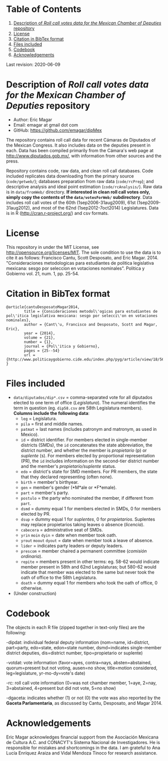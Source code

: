 
# Table of Contents

1.  [Description of *Roll call votes data for the Mexican Chamber of Deputies* repository](#orgc7f8463)
2.  [License](#orgff523a1)
3.  [Citation in BibTex format](#org729cb00)
4.  [Files included](#org7b2794a)
5.  [Codebook](#org9ab16a3)
6.  [Acknowledgements](#orgc7b5dda)

Last revision: 2020-06-09


<a id="orgc7f8463"></a>

# Description of *Roll call votes data for the Mexican Chamber of Deputies* repository

-   Author: Eric Magar
-   Email: emagar at gmail dot com
-   GitHub: <https://github.com/emagar/dipMex>

The repository contains roll call data for recent Cámaras de Diputados of the Mexican Congress. It also includes data on the deputies present in each. Data has been compiled primarily from the Cámara's web page at <http://www.diputados.gob.mx/>, with information from other sources and the press.  

Repository contains code, raw data, and clean roll call databases. Code included replicates data downloading from the primary source (`code/getweb/`); databases preparation from raw data (`code/rcPrep`); and descriptive analysis and ideal point estimation (`code/rcAnalysis/`). Raw data is in `data/fromWeb/` directory. ****If interested in clean roll call votes only, simply copy the contents of the `data/votesForWeb/` subdirectory****. Data includes roll call votes of the 60th (1sep2006-31aug2009), 61st (1sep2009-31aug2012), and most of the 62nd (1sep2012-7oct2014) Legislatures. Data is in R (<http://cran.r-project.org/>) and csv formats. 


<a id="orgff523a1"></a>

# License

This repository in under the MIT License, see <http://opensource.org/licenses/MIT>. The sole condition to use the data is to cite it as follows: Francisco Cantu, Scott Desposato, and Eric Magar. 2014. "Consideraciones metodologicas para estudiantes de politica legislativa mexicana: sesgo por seleccion en votaciones nominales". Politica y Gobierno vol. 21, num. 1, pp. 25-54.


<a id="org729cb00"></a>

# Citation in BibTex format

    @article{cantuDesposatoMagar2014,
            title = {Consideraciones metodol\'ogicas para estudiantes de pol\'itica legislativa mexicana: sesgo por selecci\'on en votaciones nominales},
            author = {Cant\'u, Francisco and Desposato, Scott and Magar, Eric},
            year = {2014},
            volume = {21},
            number = {1},
            journal = {Pol\'itica y Gobierno},
            pages = {25--54}
            url = {http://www.politicaygobierno.cide.edu/index.php/pyg/article/view/18/564}
    }


<a id="org7b2794a"></a>

# Files included

-   `data/diputados/dip*.csv` = comma-separated vote for all diputados elected to one term of office (*Legislatura*). The numeral identifies the term in question (eg. `dip58.csv` are 58th Legislatura members). **Columns include the following data**:
    -   `leg` = Legislatura.
    -   `pila` = first and middle names.
    -   `patmat` = last names (includes patronym and matronym, as used in Mexico).
    -   `id` = district identifier. For members elected in single-member districts (SMDs), the `id` concatenates the state abbreviation, the district number, and whether the member is *propietario* (p) or *suplente* (s). For members elected by proportional representation (PR), the `id` includes information on the second-tier district number and the member's *propietario/suplente* status.
    -   `edo` = district's state for SMD members. For PR members, the state that they declared representing (often none).
    -   `birth` = member's birthyear.
    -   `gen` = member's gender (\*M\*ale or \*F\*emale).
    -   `part` = member's party.
    -   `postulo` = the party who nominated the member, if different from `part`.
    -   `dsmd` = dummy equal 1 for members elected in SMDs, 0 for members elected by PR.
    -   `dsup` = dummy equal 1 for *suplentes*, 0 for *propietarios*.  Suplentes may replace propietarios taking leaves o absence (*licencia*).
    -   `cabecera` = administrative seat of SMDs.
    -   `yrin` `moin` `dyin` = date when member took oath.
    -   `yrout` `moout` `dyout` = date when member took a leave of absence.
    -   `lider` = indicates party leaders or deputy leaders.
    -   `prescom` = member chaired a permanent committee (*comisión ordinaria*).
    -   `repite` = members present in other terms: eg. 58-62 would indicate member present in 58th and 62nd Legislaturas; but 580-62 would indicate that member was elected to the same but never took the oath of office to the 58th Legislatura.
    -   `doath` = dummy equal 1 for members who took the oath of office, 0 otherwise.
-   (Under construction)


<a id="org9ab16a3"></a>

# Codebook

The objects in each R file (zipped together in text-only files) are the following:

-dipdat: individual federal deputy information (nom=name, id=district, part=party, 
 edo=state, edon=state number, dsmd=indicates single-member district deputies, 
 dis=district number, tipo=propietario or suplente)

-votdat: vote information (favor=ayes, contra=nays, absten=abstained,
 quorum=present but not voting, ausen=no show, title=motion considered, 
 leg=legislature, yr-mo-dy=vote's date)

-rc: roll call vote information (0=was not chamber member, 1=aye,
 2=nay, 3=abstained, 4=present but did not vote, 5=no show)

-dgaceta: indicates whether (1) or not (0) the vote was also reported by the
 **Gaceta Parlamentaria**, as discussed by Cantu, Desposato, and Magar 2014.


<a id="orgc7b5dda"></a>

# Acknowledgements

Eric Magar acknowledges financial support from the Asociación Mexicana de Cultura A.C. and CONACYT's Sistema Nacional de Investigadores. He is responsible for mistakes and shortcomings in the data. I am grateful to Ana Lucía Enríquez Araiza and Vidal Mendoza Tinoco for research assistance. 

